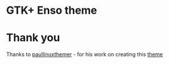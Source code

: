# GTK+ Enso theme   

# Thank you 

Thanks to [paullinuxthemer](https://github.com/paullinuxthemer) - for his work on creating this [theme](https://github.com/paullinuxthemer/Enso-theme)